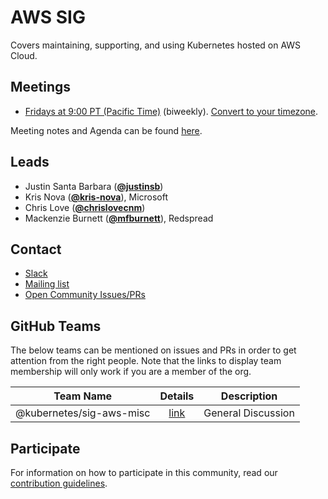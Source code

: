 <!---
This is an autogenerated file!

Please do not edit this file directly, but instead make changes to the
sigs.yaml file in the project root.

To understand how this file is generated, see https://git.k8s.io/community/generator/README.md
-->
# AWS SIG

Covers maintaining, supporting, and using Kubernetes hosted on AWS Cloud.

## Meetings
* [Fridays at 9:00 PT (Pacific Time)](https://zoom.us/my/k8ssigaws) (biweekly). [Convert to your timezone](http://www.thetimezoneconverter.com/?t=9:00&tz=PT%20%28Pacific%20Time%29).

Meeting notes and Agenda can be found [here](https://docs.google.com/document/d/1-i0xQidlXnFEP9fXHWkBxqySkXwJnrGJP9OGyP2_P14/edit).


## Leads
* Justin Santa Barbara (**[@justinsb](https://github.com/justinsb)**)
* Kris Nova (**[@kris-nova](https://github.com/kris-nova)**), Microsoft
* Chris Love (**[@chrislovecnm](https://github.com/chrislovecnm)**)
* Mackenzie Burnett (**[@mfburnett](https://github.com/mfburnett)**), Redspread

## Contact
* [Slack](https://kubernetes.slack.com/messages/sig-aws)
* [Mailing list](https://groups.google.com/forum/#!forum/kubernetes-sig-aws)
* [Open Community Issues/PRs](https://github.com/kubernetes/community/labels/sig%2Faws)

## GitHub Teams

The below teams can be mentioned on issues and PRs in order to get attention from the right people.
Note that the links to display team membership will only work if you are a member of the org.

| Team Name | Details | Description |
| --------- |:-------:| ----------- |
| @kubernetes/sig-aws-misc | [link](https://github.com/orgs/kubernetes/teams/sig-aws-misc) | General Discussion |

<!-- BEGIN CUSTOM CONTENT -->
## Participate
For information on how to participate in this community, read our [contribution guidelines](CONTRIBUTING.md).
<!-- END CUSTOM CONTENT -->
